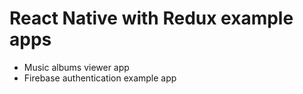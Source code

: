 # React Native with Redux example apps

* Music albums viewer app
* Firebase authentication example app
